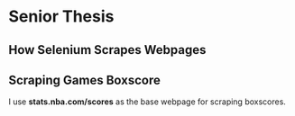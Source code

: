 # Senior Thesis



## How Selenium Scrapes Webpages

## Scraping Games Boxscore
I use **stats.nba.com/scores** as the base webpage for scraping boxscores.
